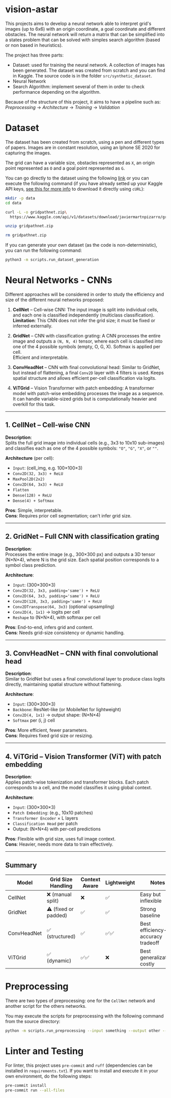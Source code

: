 # vision-astar
This projects aims to develop a neural network able to interpret grid's images (up to 6x6) with an origin coordinate,
a goal coordinate and different obstacles. The neural network will return a matrix that can be simplified into a 
states problem that can be solved with simples search algorithm (based or non based in heuristics).

The project has three parts:

- Dataset: used for training the neural network. A collection of images has been generated. The dataset was created from scratch and you can find in Kaggle. The source code is in the folder `src/synthetic_dataset`.
- Neural Network
- Search Algorithm: implement several of them in order to check performance depending on the algorithm.

Because of the structure of this project, it aims to have a pipeline such as: *Preprocessing* -> *Architecture* -> *Training* -> *Validation*

# Dataset #

The dataset has been created from scratch, using a pen and different types of papers. Images are in constant resolution, using an Iphone SE 2020 for capturing the images.

The grid can have a variable size, obstacles represented as `X`, an origin point represented as `O` and a goal point represented as `G`. 

You can go directly to the dataset using the following [link](https://www.kaggle.com/datasets/javiermartnpizarro/gridpathnet) or you can execute the following command (if you have already setted up your Kaggle API keys, [see this for more info](https://www.kaggle.com/docs/api#authentication) to download it directly using `cURL`):

```bash
mkdir -p data
cd data

curl -L -o gridpathnet.zip\
  https://www.kaggle.com/api/v1/datasets/download/javiermartnpizarro/gridpathnet

unzip gridpathnet.zip

rm gridpathnet.zip
```

If you can generate your own dataset (as the code is non-deterministic), you can run the following command:

```bash
python3 -m scripts.run_dataset_generation
```

# Neural Networks - CNNs #

Different approaches will be considered in order to study the efficiency and size of the different neural networks proposed:

1. **CellNet** – Cell-wise CNN: The input image is split into individual cells, and each one is classified independently (multiclass classification).  
   **Limitation**: This CNN does not infer the grid size; it must be fixed or inferred externally.

2. **GridNet** – CNN with classification grating: A CNN processes the entire image and outputs a `(N, N, 4)` tensor, where each cell is classified into one of the 4 possible symbols (empty, O, G, X). Softmax is applied per cell.  
   Efficient and interpretable.

3. **ConvHeadNet** – CNN with final convolutional head: Similar to GridNet, but instead of flattening, a final `Conv2D` layer with 4 filters is used. Keeps spatial structure and allows efficient per-cell classification via logits.

4. **ViTGrid** – Vision Transformer with patch embedding: A transformer model with patch-wise embedding processes the image as a sequence. It can handle variable-sized grids but is computationally heavier and overkill for this task.

---

## 1. CellNet – Cell-wise CNN

**Description**:  
Splits the full grid image into individual cells (e.g., 3x3 to 10x10 sub-images) and classifies each as one of the 4 possible symbols: `"O"`, `"G"`, `"X"`, or `""`.

**Architecture** (per cell):  
- `Input`: (cell_img, e.g. 100×100×3)  
- `Conv2D(32, 3x3) + ReLU`  
- `MaxPool2D(2x2)`  
- `Conv2D(64, 3x3) + ReLU`  
- `Flatten`  
- `Dense(128) + ReLU`  
- `Dense(4) + Softmax`

**Pros**: Simple, interpretable.  
**Cons**: Requires prior cell segmentation; can't infer grid size.

---

## 2. GridNet – Full CNN with classification grating

**Description**:  
Processes the entire image (e.g., 300×300 px) and outputs a 3D tensor (N×N×4), where N is the grid size. Each spatial position corresponds to a symbol class prediction.

**Architecture**:  
- `Input`: (300×300×3)  
- `Conv2D(32, 3x3, padding='same') + ReLU`  
- `Conv2D(64, 3x3, padding='same') + ReLU`  
- `Conv2D(128, 3x3, padding='same') + ReLU`  
- `Conv2DTranspose(64, 3x3)` (optional upsampling)  
- `Conv2D(4, 1x1)` → logits per cell  
- `Reshape` to (N×N×4), with softmax per cell

**Pros**: End-to-end, infers grid and content.  
**Cons**: Needs grid-size consistency or dynamic handling.

---

## 3. ConvHeadNet – CNN with final convolutional head

**Description**:  
Similar to GridNet but uses a final convolutional layer to produce class logits directly, maintaining spatial structure without flattening.

**Architecture**:  
- `Input`: (300×300×3)  
- `Backbone`: ResNet-like (or MobileNet for lightweight)  
- `Conv2D(4, 1x1)` → output shape: (N×N×4)  
- `Softmax` per (i, j) cell

**Pros**: More efficient, fewer parameters.  
**Cons**: Requires fixed grid size or resizing.

---

## 4. ViTGrid – Vision Transformer (ViT) with patch embedding

**Description**:  
Applies patch-wise tokenization and transformer blocks. Each patch corresponds to a cell, and the model classifies it using global context.

**Architecture**:  
- `Input`: (300×300×3)  
- `Patch Embedding`: (e.g., 10x10 patches)  
- `Transformer Encoder` × L layers  
- `Classification Head` per patch  
- Output: (N×N×4) with per-cell predictions

**Pros**: Flexible with grid size, uses full image context.  
**Cons**: Heavier, needs more data to train effectively.

---

## Summary

| Model        | Grid Size Handling | Context Aware | Lightweight | Notes                         |
|--------------|--------------------|----------------|--------------|-------------------------------|
| CellNet      | ❌ (manual split)   | ❌              | ✅           | Easy but inflexible           |
| GridNet      | ⚠️ (fixed or padded) | ✅              | ✅           | Strong baseline                |
| ConvHeadNet  | ✅ (structured)      | ✅              | ✅✅         | Best efficiency-accuracy tradeoff |
| ViTGrid      | ✅ (dynamic)         | ✅✅             | ❌           | Best generalization, costly   |

# Preprocessing #

There are two types of preprocessing: one for the `CellNet` network and another script for the others networks.

You may execute the scripts for preprocessing with the following command from the source directory:

```bash
python -m scripts.run_preprocessing --input something --output other --network cellnet

```

# Linter and Testing #

For linter, this project uses `pre-commit` and `ruff` (dependencies can be installed in `requirements.txt`). 
If you want to install and execute it in your own environment, do the following steps:

```bash
pre-commit install
pre-commit run --all-files
```
